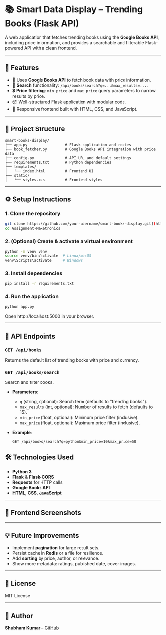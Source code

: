 # 📚 Smart Data Display – Trending Books (Flask API)

A web application that fetches trending books using the **Google Books API**, including price information, and provides a searchable and filterable Flask-powered API with a clean frontend.

---

## 🚀 Features

- 🧠 Uses **Google Books API** to fetch book data with price information.
- 🔎 **Search** functionality: `/api/books/search?q=...&max_results=...`.
- 💲 **Price filtering**: `min_price` and `max_price` query parameters to narrow results by price.
- 📦 Well-structured Flask application with modular code.
- 💅 Responsive frontend built with HTML, CSS, and JavaScript.

---

## 📁 Project Structure

```
smart-books-display/
├── app.py                 # Flask application and routes
├── book_fetcher.py        # Google Books API integration with price data
├── config.py              # API URL and default settings
├── requirements.txt       # Python dependencies
├── templates/
│   └── index.html         # Frontend UI
├── static/
│   └── styles.css         # Frontend styles

```

---

## ⚙️ Setup Instructions

### 1. Clone the repository
```bash
git clone https://github.com/your-username/smart-books-display.git](https://github.com/shubham9345/Assignment-Maketronics
cd Assignment-Maketronics
```

### 2. (Optional) Create & activate a virtual environment
```bash
python -m venv venv
source venv/bin/activate  # Linux/macOS
venv\Scripts\activate     # Windows
```

### 3. Install dependencies
```bash
pip install -r requirements.txt
```

### 4. Run the application
```bash
python app.py
```

Open [http://localhost:5000](http://localhost:5000) in your browser.

---

## 🔌 API Endpoints

### `GET /api/books`
Returns the default list of trending books with price and currency.

### `GET /api/books/search`
Search and filter books.

- **Parameters**:
  - `q` (string, optional): Search term (defaults to "trending books").
  - `max_results` (int, optional): Number of results to fetch (defaults to 15).
  - `min_price` (float, optional): Minimum price filter (inclusive).
  - `max_price` (float, optional): Maximum price filter (inclusive).

- **Example**:
  ```
  GET /api/books/search?q=python&min_price=10&max_price=50
  ```
## 🛠️ Technologies Used

- **Python 3**
- **Flask** & **Flask-CORS**
- **Requests** for HTTP calls
- **Google Books API**
- **HTML**, **CSS**, **JavaScript**

---

## 📸 Frontend Screenshots


---

## 💡 Future Improvements

- Implement **pagination** for large result sets.
- Persist cache in **Redis** or a file for resilience.
- Add **sorting** by price, author, or relevance.
- Show more metadata: ratings, published date, cover images.

---

## 📝 License

MIT License

---

## 👤 Author
**Shubham Kumar** – [GitHub](https://github.com/your-username)
